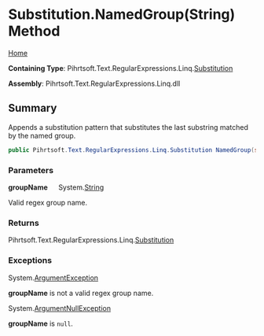 # Substitution\.NamedGroup\(String\) Method

[Home](../../../../../../README.md)

**Containing Type**: Pihrtsoft\.Text\.RegularExpressions\.Linq\.[Substitution](../README.md)

**Assembly**: Pihrtsoft\.Text\.RegularExpressions\.Linq\.dll

## Summary

Appends a substitution pattern that substitutes the last substring matched by the named group\.

```csharp
public Pihrtsoft.Text.RegularExpressions.Linq.Substitution NamedGroup(string groupName)
```

### Parameters

**groupName** &emsp; System\.[String](https://docs.microsoft.com/en-us/dotnet/api/system.string)

Valid regex group name\.

### Returns

Pihrtsoft\.Text\.RegularExpressions\.Linq\.[Substitution](../README.md)

### Exceptions

System\.[ArgumentException](https://docs.microsoft.com/en-us/dotnet/api/system.argumentexception)

**groupName** is not a valid regex group name\.

System\.[ArgumentNullException](https://docs.microsoft.com/en-us/dotnet/api/system.argumentnullexception)

**groupName** is `null`\.

